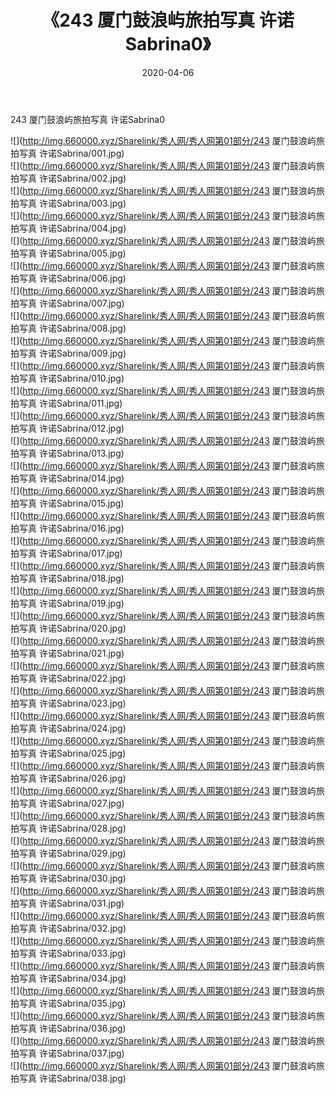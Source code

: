 ﻿---
layout: post
title:  《243 厦门鼓浪屿旅拍写真 许诺Sabrina0》
date:   2020-04-06
img: http://img.660000.xyz/Sharelink/秀人网/秀人网第01部分/243 厦门鼓浪屿旅拍写真 许诺Sabrina0/000.jpg
categories: [美女, 清纯, 唯美]
---

243 厦门鼓浪屿旅拍写真 许诺Sabrina0

  ![](http://img.660000.xyz/Sharelink/秀人网/秀人网第01部分/243 厦门鼓浪屿旅拍写真 许诺Sabrina/001.jpg) <br> ![](http://img.660000.xyz/Sharelink/秀人网/秀人网第01部分/243 厦门鼓浪屿旅拍写真 许诺Sabrina/002.jpg) <br> ![](http://img.660000.xyz/Sharelink/秀人网/秀人网第01部分/243 厦门鼓浪屿旅拍写真 许诺Sabrina/003.jpg) <br> ![](http://img.660000.xyz/Sharelink/秀人网/秀人网第01部分/243 厦门鼓浪屿旅拍写真 许诺Sabrina/004.jpg) <br> ![](http://img.660000.xyz/Sharelink/秀人网/秀人网第01部分/243 厦门鼓浪屿旅拍写真 许诺Sabrina/005.jpg) <br> ![](http://img.660000.xyz/Sharelink/秀人网/秀人网第01部分/243 厦门鼓浪屿旅拍写真 许诺Sabrina/006.jpg) <br> ![](http://img.660000.xyz/Sharelink/秀人网/秀人网第01部分/243 厦门鼓浪屿旅拍写真 许诺Sabrina/007.jpg) <br> ![](http://img.660000.xyz/Sharelink/秀人网/秀人网第01部分/243 厦门鼓浪屿旅拍写真 许诺Sabrina/008.jpg) <br> ![](http://img.660000.xyz/Sharelink/秀人网/秀人网第01部分/243 厦门鼓浪屿旅拍写真 许诺Sabrina/009.jpg) <br> ![](http://img.660000.xyz/Sharelink/秀人网/秀人网第01部分/243 厦门鼓浪屿旅拍写真 许诺Sabrina/010.jpg) <br> ![](http://img.660000.xyz/Sharelink/秀人网/秀人网第01部分/243 厦门鼓浪屿旅拍写真 许诺Sabrina/011.jpg) <br> ![](http://img.660000.xyz/Sharelink/秀人网/秀人网第01部分/243 厦门鼓浪屿旅拍写真 许诺Sabrina/012.jpg) <br> ![](http://img.660000.xyz/Sharelink/秀人网/秀人网第01部分/243 厦门鼓浪屿旅拍写真 许诺Sabrina/013.jpg) <br> ![](http://img.660000.xyz/Sharelink/秀人网/秀人网第01部分/243 厦门鼓浪屿旅拍写真 许诺Sabrina/014.jpg) <br> ![](http://img.660000.xyz/Sharelink/秀人网/秀人网第01部分/243 厦门鼓浪屿旅拍写真 许诺Sabrina/015.jpg) <br> ![](http://img.660000.xyz/Sharelink/秀人网/秀人网第01部分/243 厦门鼓浪屿旅拍写真 许诺Sabrina/016.jpg) <br> ![](http://img.660000.xyz/Sharelink/秀人网/秀人网第01部分/243 厦门鼓浪屿旅拍写真 许诺Sabrina/017.jpg) <br> ![](http://img.660000.xyz/Sharelink/秀人网/秀人网第01部分/243 厦门鼓浪屿旅拍写真 许诺Sabrina/018.jpg) <br> ![](http://img.660000.xyz/Sharelink/秀人网/秀人网第01部分/243 厦门鼓浪屿旅拍写真 许诺Sabrina/019.jpg) <br> ![](http://img.660000.xyz/Sharelink/秀人网/秀人网第01部分/243 厦门鼓浪屿旅拍写真 许诺Sabrina/020.jpg) <br> ![](http://img.660000.xyz/Sharelink/秀人网/秀人网第01部分/243 厦门鼓浪屿旅拍写真 许诺Sabrina/021.jpg) <br> ![](http://img.660000.xyz/Sharelink/秀人网/秀人网第01部分/243 厦门鼓浪屿旅拍写真 许诺Sabrina/022.jpg) <br> ![](http://img.660000.xyz/Sharelink/秀人网/秀人网第01部分/243 厦门鼓浪屿旅拍写真 许诺Sabrina/023.jpg) <br> ![](http://img.660000.xyz/Sharelink/秀人网/秀人网第01部分/243 厦门鼓浪屿旅拍写真 许诺Sabrina/024.jpg) <br> ![](http://img.660000.xyz/Sharelink/秀人网/秀人网第01部分/243 厦门鼓浪屿旅拍写真 许诺Sabrina/025.jpg) <br> ![](http://img.660000.xyz/Sharelink/秀人网/秀人网第01部分/243 厦门鼓浪屿旅拍写真 许诺Sabrina/026.jpg) <br> ![](http://img.660000.xyz/Sharelink/秀人网/秀人网第01部分/243 厦门鼓浪屿旅拍写真 许诺Sabrina/027.jpg) <br> ![](http://img.660000.xyz/Sharelink/秀人网/秀人网第01部分/243 厦门鼓浪屿旅拍写真 许诺Sabrina/028.jpg) <br> ![](http://img.660000.xyz/Sharelink/秀人网/秀人网第01部分/243 厦门鼓浪屿旅拍写真 许诺Sabrina/029.jpg) <br> ![](http://img.660000.xyz/Sharelink/秀人网/秀人网第01部分/243 厦门鼓浪屿旅拍写真 许诺Sabrina/030.jpg) <br> ![](http://img.660000.xyz/Sharelink/秀人网/秀人网第01部分/243 厦门鼓浪屿旅拍写真 许诺Sabrina/031.jpg) <br> ![](http://img.660000.xyz/Sharelink/秀人网/秀人网第01部分/243 厦门鼓浪屿旅拍写真 许诺Sabrina/032.jpg) <br> ![](http://img.660000.xyz/Sharelink/秀人网/秀人网第01部分/243 厦门鼓浪屿旅拍写真 许诺Sabrina/033.jpg) <br> ![](http://img.660000.xyz/Sharelink/秀人网/秀人网第01部分/243 厦门鼓浪屿旅拍写真 许诺Sabrina/034.jpg) <br> ![](http://img.660000.xyz/Sharelink/秀人网/秀人网第01部分/243 厦门鼓浪屿旅拍写真 许诺Sabrina/035.jpg) <br> ![](http://img.660000.xyz/Sharelink/秀人网/秀人网第01部分/243 厦门鼓浪屿旅拍写真 许诺Sabrina/036.jpg) <br> ![](http://img.660000.xyz/Sharelink/秀人网/秀人网第01部分/243 厦门鼓浪屿旅拍写真 许诺Sabrina/037.jpg) <br> ![](http://img.660000.xyz/Sharelink/秀人网/秀人网第01部分/243 厦门鼓浪屿旅拍写真 许诺Sabrina/038.jpg) <br>